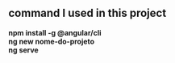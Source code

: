 
## command I used in this project

<b >npm install -g @angular/cli</b><br>
<b >ng new nome-do-projeto</b><br>
<b >ng serve</b><br>


